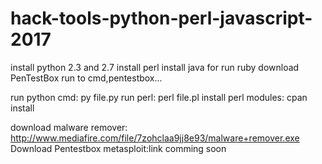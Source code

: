# hack-tools-python-perl-javascript-2017
install python 2.3 and 2.7
install perl
install java
for run ruby download PenTestBox
run to cmd,pentestbox...

run python cmd: py file.py
run perl: perl file.pl
install perl modules: cpan install

download malware remover: http://www.mediafire.com/file/7zohclaa9jj8e93/malware+remover.exe
Download Pentestbox metasploit:link comming soon


